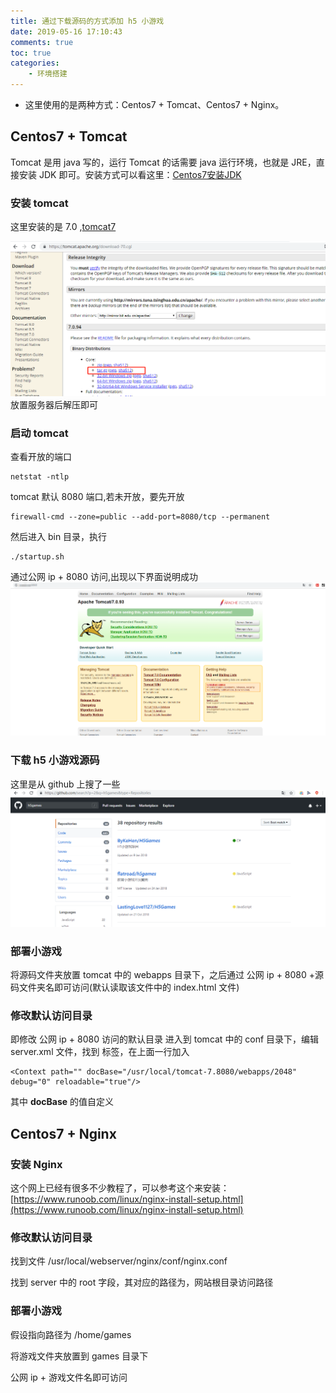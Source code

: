 ```yaml
---
title: 通过下载源码的方式添加 h5 小游戏
date: 2019-05-16 17:10:43
comments: true
toc: true
categories:
	- 环境搭建
---
```

   * 这里使用的是两种方式：Centos7 + Tomcat、Centos7 + Nginx。
   
   <!--more-->
   
## Centos7 + Tomcat
Tomcat 是用 java 写的，运行 Tomcat 的话需要 java 运行环境，也就是 JRE，直接安装 JDK 即可。安装方式可以看这里：[Centos7安装JDK](/2019/04/12/centos7%E5%AE%89%E8%A3%85jdk/) 

### 安装 tomcat

   这里安装的是 7.0 ,[tomcat7](https://tomcat.apache.org/download-70.cgi) 

![](/uploads/201905/tomcat7.png)
   放置服务器后解压即可

### 启动 tomcat

查看开放的端口
```
netstat -ntlp
```
tomcat 默认 8080 端口,若未开放，要先开放
```
firewall-cmd --zone=public --add-port=8080/tcp --permanent
```
然后进入 bin 目录，执行
```
./startup.sh
```

通过公网 ip + 8080 访问,出现以下界面说明成功
![](/uploads/201905/tomcatmoren.png)

### 下载 h5 小游戏源码

这里是从 github 上搜了一些
![](/uploads/201905/githubgames.jpg)

### 部署小游戏

将源码文件夹放置 tomcat 中的 webapps 目录下，之后通过 公网 ip + 8080 +源码文件夹名即可访问(默认读取该文件中的 index.html 文件)

### 修改默认访问目录
即修改 公网 ip + 8080 访问的默认目录
进入到 tomcat 中的 conf 目录下，编辑 server.xml 文件，找到 </Host> 标签，在上面一行加入

```
<Context path="" docBase="/usr/local/tomcat-7.8080/webapps/2048" debug="0" reloadable="true"/>
```
其中 __docBase__ 的值自定义

## Centos7 + Nginx
### 安装 Nginx

这个网上已经有很多不少教程了，可以参考这个来安装：[https://www.runoob.com/linux/nginx-install-setup.html](https://www.runoob.com/linux/nginx-install-setup.html)
 
### 修改默认访问目录

找到文件 /usr/local/webserver/nginx/conf/nginx.conf

找到 server 中的 root 字段，其对应的路径为，网站根目录访问路径

### 部署小游戏

假设指向路径为 /home/games

将游戏文件夹放置到 games 目录下

公网 ip + 游戏文件名即可访问
